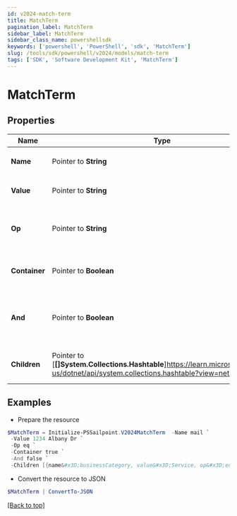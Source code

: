 ```yaml
---
id: v2024-match-term
title: MatchTerm
pagination_label: MatchTerm
sidebar_label: MatchTerm
sidebar_class_name: powershellsdk
keywords: ['powershell', 'PowerShell', 'sdk', 'MatchTerm'] 
slug: /tools/sdk/powershell/v2024/models/match-term
tags: ['SDK', 'Software Development Kit', 'MatchTerm']
---
```



# MatchTerm

## Properties

Name | Type | Description | Notes
------------ | ------------- | ------------- | -------------
**Name** |  Pointer to **String** | The attribute name | [optional] 
**Value** |  Pointer to **String** | The attribute value | [optional] 
**Op** |  Pointer to **String** | The operator between name and value | [optional] 
**Container** |  Pointer to **Boolean** | If it is a container or a real match term | [optional] [default to $false]
**And** |  Pointer to **Boolean** | If it is AND logical operator for the children match terms | [optional] [default to $false]
**Children** |  Pointer to [**[]System.Collections.Hashtable**]https://learn.microsoft.com/en-us/dotnet/api/system.collections.hashtable?view=net-9.0 | The children under this match term | [optional] 

## Examples

- Prepare the resource
```powershell
$MatchTerm = Initialize-PSSailpoint.V2024MatchTerm  -Name mail `
 -Value 1234 Albany Dr `
 -Op eq `
 -Container true `
 -And false `
 -Children [{name&#x3D;businessCategory, value&#x3D;Service, op&#x3D;eq, container&#x3D;false, and&#x3D;false, children&#x3D;null}]
```

- Convert the resource to JSON
```powershell
$MatchTerm | ConvertTo-JSON
```


[[Back to top]](#) 

